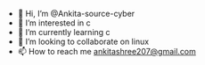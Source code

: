 - 👋 Hi, I’m @Ankita-source-cyber
- 👀 I’m interested in c
- 🌱 I’m currently learning c
- 💞️ I’m looking to collaborate on linux
- 📫 How to reach me ankitashree207@gmail.com

<!---
Ankita-source-cyber/Ankita-source-cyber is a ✨ special ✨ repository because its `README.md` (this file) appears on your GitHub profile.
You can click the Preview link to take a look at your changes.
--->
